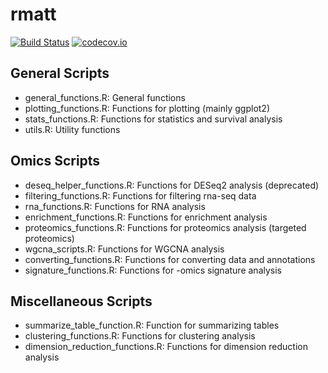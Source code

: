 # rmatt #

[![Build Status](https://travis-ci.org/mattmuller0/rmatt.svg?branch=master)](https://travis-ci.org/mattmuller0/rmatt)
[![codecov.io](https://codecov.io/github/mattmuller0/rmatt/coverage.svg?branch=master)](https://codecov.io/github/mattmuller0/rmatt?branch=master)

## General Scripts #

* general_functions.R: General functions
* plotting_functions.R: Functions for plotting (mainly ggplot2)
* stats_functions.R: Functions for statistics and survival analysis
* utils.R: Utility functions

## Omics Scripts #

* deseq_helper_functions.R: Functions for DESeq2 analysis (deprecated)
* filtering_functions.R: Functions for filtering rna-seq data
* rna_functions.R: Functions for RNA analysis
* enrichment_functions.R: Functions for enrichment analysis
* proteomics_functions.R: Functions for proteomics analysis (targeted proteomics)
* wgcna_scripts.R: Functions for WGCNA analysis
* converting_functions.R: Functions for converting data and annotations
* signature_functions.R: Functions for -omics signature analysis

## Miscellaneous Scripts #

* summarize_table_function.R: Function for summarizing tables
* clustering_functions.R: Functions for clustering analysis
* dimension_reduction_functions.R: Functions for dimension reduction analysis
